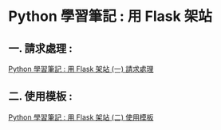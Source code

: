 # Python 學習筆記 : 用 Flask 架站
##  一. 請求處理 :
[Python 學習筆記 : 用 Flask 架站 (一) 請求處理](https://yhhuang1966.blogspot.com/2019/08/python-flask.html)
##  二. 使用模板 :
[Python 學習筆記 : 用 Flask 架站 (二) 使用模板](https://yhhuang1966.blogspot.com/2019/08/python-flask.html)
